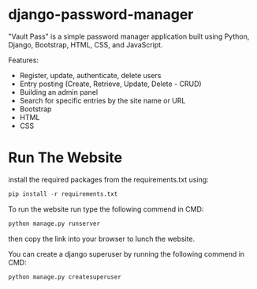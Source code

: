 # django-password-manager


"Vault Pass" is a simple password manager application built using Python, Django, Bootstrap, HTML, CSS, and JavaScript.


Features:

  - Register, update, authenticate, delete users
  - Entry posting (Create, Retrieve, Update, Delete - CRUD)
  - Building an admin panel
  - Search for specific entries by the site name or URL
  - Bootstrap
  - HTML
  - CSS


# Run The Website

install the required packages from the requirements.txt using:
```python
pip install -r requirements.txt
```
To run the website run type the following commend in CMD: 
```python
python manage.py runserver
```
then copy the link into your browser to lunch the website.
<br/>

You can create a django superuser by running the following commend in CMD:
```python
python manage.py createsuperuser
```
